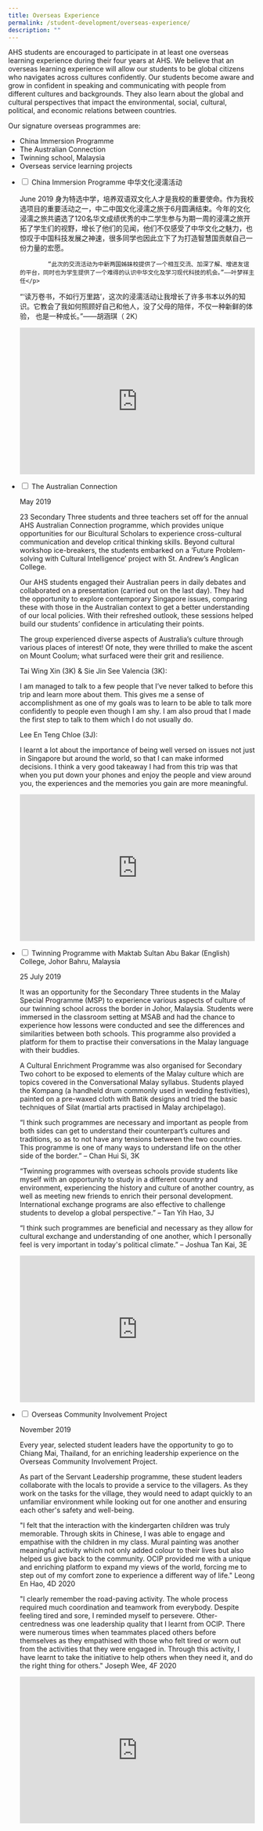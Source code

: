 ```yaml
---
title: Overseas Experience
permalink: /student-development/overseas-experience/
description: ""
---
```

AHS students are encouraged to participate in at least one overseas learning experience during their four years at AHS. We believe that an overseas learning experience will allow our students to be global citizens who navigates across cultures confidently.
Our students become aware and grow in confident in speaking and communicating with people from different cultures and backgrounds. They also learn about the global and cultural perspectives that impact the environmental, social, cultural, political, and economic relations between countries.

Our signature overseas programmes are:
- China Immersion Programme
- The Australian Connection
- Twinning school, Malaysia
- Overseas service learning projects

<ul class="jekyllcodex_accordion">
  <li>
    <input id="accordion1" type="checkbox">
    <label for="accordion1">China Immersion Programme 中华文化浸濡活动</label>
    <div>
      <p>June 2019
身为特选中学，培养双语双文化人才是我校的重要使命。作为我校选项目的重要活动之一，中二中国文化浸濡之旅于6月圆满结束。今年的文化浸濡之旅共遴选了120名华文成绩优秀的中二学生参与为期一周的浸濡之旅开拓了学生们的视野，增长了他们的见闻，他们不仅感受了中华文化之魅力，也惊叹于中国科技发展之神速，很多同学也因此立下了为打造智慧国贡献自己一份力量的宏愿。</p>

			“此次的交流活动为中新两国姊妹校提供了一个相互交流、加深了解、增进友谊的平台，同时也为学生提供了一个难得的认识中华文化及学习现代科技的机会。”——叶梦祥主任</p>

“‘读万卷书，不如行万里路’，这次的浸濡活动让我增长了许多书本以外的知识。它教会了我如何照顾好自己和他人，没了父母的陪伴，不仅一种新鲜的体验， 也是一种成长。”——胡涵琪（ 2K）
<p><iframe allowfullscreen="true" height="299" width="480" frameborder="0" src="https://docs.google.com/presentation/d/e/2PACX-1vREXgRP02_XARvogzIEkrEuMfM7EhDJDapBmuPPO0X49Apc_CcA0y04fw50dVdxUMWsVoJME0pGxEIC/embed?start=false&amp;loop=false&amp;delayms=3000"></iframe>			
			</p>
    </div>
	</li>  
  <li>
    <input id="accordion2" type="checkbox">
    <label for="accordion2">The Australian Connection</label>
    <div>
      <p>May 2019</p>
<p>23 Secondary Three students and three teachers set off for the annual AHS Australian Connection programme, which provides unique opportunities for our Bicultural Scholars to experience cross-cultural communication and develop critical thinking skills. Beyond cultural workshop ice-breakers, the students embarked on a ‘Future Problem-solving with Cultural Intelligence’ project with St. Andrew’s Anglican College.</p>

<p>Our AHS students engaged their Australian peers in daily debates and collaborated on a presentation (carried out on the last day). They had the opportunity to explore contemporary Singapore issues, comparing these with those in the Australian context to get a better understanding of our local policies. With their refreshed outlook, these sessions helped build our students’ confidence in articulating their points.</p>

<p>The group experienced diverse aspects of Australia’s culture through various places of interest! Of note, they were thrilled to make the ascent on Mount Coolum; what surfaced were their grit and resilience.</p>

<p>Tai Wing Xin (3K) &amp; Sie Jin See Valencia (3K):</p>
I am managed to talk to a few people that I’ve never talked to before this trip and learn more about them. This gives me a sense of accomplishment as one of my goals was to learn to be able to talk more confidently to people even though I am shy. I am also proud that I made the first step to talk to them which I do not usually do.

<p>Lee En Teng Chloe (3J):</p>
I learnt a lot about the importance of being well versed on issues not just in Singapore but around the world, so that I can make informed decisions. I think a very good takeaway I had from this trip was that when you put down your phones and enjoy the people and view around you, the experiences and the memories you gain are more meaningful.
			
<p><iframe allowfullscreen="true" height="299" width="480" frameborder="0" src="https://docs.google.com/presentation/d/e/2PACX-1vREXgRP02_XARvogzIEkrEuMfM7EhDJDapBmuPPO0X49Apc_CcA0y04fw50dVdxUMWsVoJME0pGxEIC/embed?start=false&amp;loop=false&amp;delayms=3000"></iframe>			
			</p>
    </div>
	</li> 
	  <li>
    <input id="accordion3" type="checkbox">
    <label for="accordion3">Twinning Programme with Maktab Sultan Abu Bakar (English) College, Johor Bahru, Malaysia</label>
    <div>
      <p>25 July 2019</p>
<p>It was an opportunity for the Secondary Three students in the Malay Special Programme (MSP) to experience various aspects of culture of our twinning school across the border in Johor, Malaysia. Students were immersed in the classroom setting at MSAB and had the chance to experience how lessons were conducted and see the differences and similarities between both schools. This programme also provided a platform for them to practise their conversations in the Malay language with their buddies.</p>

<p>A Cultural Enrichment Programme was also organised for Secondary Two cohort to be exposed to elements of the Malay culture which are topics covered in the Conversational Malay syllabus. Students played the Kompang (a handheld drum commonly used in wedding festivities), painted on a pre-waxed cloth with Batik designs and tried the basic techniques of Silat (martial arts practised in Malay archipelago).</p>

<p>“I think such programmes are necessary and important as people from both sides can get to understand their counterpart’s cultures and traditions, so as to not have any tensions between the two countries. This programme is one of many ways to understand life on the other side of the border.” – Chan Hui Si, 3K</p>

<p>“Twinning programmes with overseas schools provide students like myself with an opportunity to study in a different country and environment, experiencing the history and culture of another country, as well as meeting new friends to enrich their personal development. International exchange programs are also effective to challenge students to develop a global perspective.” – Tan Yih Hao, 3J</p>

<p>“I think such programmes are beneficial and necessary as they allow for cultural exchange and understanding of one another, which I personally feel is very important in today's political climate.” – Joshua Tan Kai, 3E</p>
				
<p><iframe allowfullscreen="true" height="299" width="480" frameborder="0" src="https://docs.google.com/presentation/d/e/2PACX-1vREXgRP02_XARvogzIEkrEuMfM7EhDJDapBmuPPO0X49Apc_CcA0y04fw50dVdxUMWsVoJME0pGxEIC/embed?start=false&amp;loop=false&amp;delayms=3000"></iframe></p>
    </div>
	</li>  
	  <li>
    <input id="accordion4" type="checkbox">
    <label for="accordion4">Overseas Community Involvement Project</label>
    <div>
      <p>November 2019</p>
<p>Every year, selected student leaders have the opportunity to go to Chiang Mai, Thailand, for an enriching leadership experience on the Overseas Community Involvement Project.</p>

<p>As part of the Servant Leadership programme, these student leaders collaborate with the locals to provide a service to the villagers. As they work on the tasks for the village, they would need to adapt quickly to an unfamiliar environment while looking out for one another and ensuring each other's safety and well-being.</p>

<p>"I felt that the interaction with the kindergarten children was truly memorable. Through skits in Chinese, I was able to engage and empathise with the children in my class. Mural painting was another meaningful activity which not only added colour to their lives but also helped us give back to the community. OCIP provided me with a unique and enriching platform to expand my views of the world, forcing me to step out of my comfort zone to experience a different way of life." Leong En Hao, 4D 2020</p>
 
<p>"I clearly remember the road-paving activity. The whole process required much coordination and teamwork from everybody. Despite feeling tired and sore, I reminded myself to persevere.  Other-centredness was one leadership quality that I learnt from OCIP. There were numerous times when teammates placed others before themselves as they empathised with those who felt tired or worn out from the activities that they were engaged in.  Through this activity, I have learnt to take the initiative to help others when they need it, and do the right thing for others." Joseph Wee, 4F 2020</p>
			
<p><iframe allowfullscreen="true" height="299" width="480" frameborder="0" src="https://docs.google.com/presentation/d/e/2PACX-1vREXgRP02_XARvogzIEkrEuMfM7EhDJDapBmuPPO0X49Apc_CcA0y04fw50dVdxUMWsVoJME0pGxEIC/embed?start=false&amp;loop=false&amp;delayms=3000"></iframe></p>
    </div>
	</li>  
</ul>